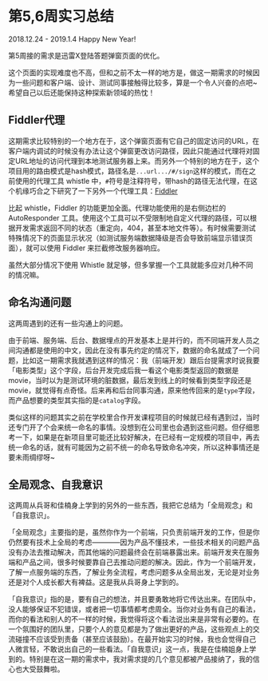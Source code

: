 # 第5,6周实习总结
2018.12.24 - 2019.1.4 Happy New Year!

第5周接的需求是迅雷X登陆答题弹窗页面的优化。

这个页面的实现难度也不高，但和之前不太一样的地方是，做这一期需求的时候因为一些问题和客户端、设计、测试同事接触得比较多，算是一个令人兴奋的点吧~希望自己以后还能保持这种探索新领域的热忱！

## Fiddler代理
这期需求比较特别的一个地方在于，这个弹窗页面有它自己的固定访问的URL，在客户端内调试的时候没有办法让这个弹窗更改访问路径，因此只能通过代理将对固定URL地址的访问代理到本地测试服务器上来。而另外一个特别的地方在于，这个项目用的路由模式是hash模式，路径名是`...url.../#/sign`这样的模式，而在之前使用的代理工具 whistle 中，`#`符号是注释符号，带hash的路径无法代理，在这个机缘巧合之下研究了一下另外一个代理工具：[Fiddler](https://www.telerik.com/fiddler)

比起 whistle，Fiddler 的功能更加全面。代理功能使用的是右侧边栏的 AutoResponder 工具。使用这个工具可以不受限制地自定义代理的路径，可以根据开发需求返回不同的状态（重定向，404，甚至本地文件等）。有时候需要测试特殊情况下的页面显示状况（如测试服务端数据降级是否会导致前端显示错误页面），就可以使用 Fiddler 来拦截修改服务器响应。

虽然大部分情况下使用 Whistle 就足够，但多掌握一个工具就能多应对几种不同的情况嘛。

## 命名沟通问题

这两周遇到的还有一些沟通上的问题。

由于前端、服务端、后台、数据埋点的开发基本上是并行的，而不同端开发人员之间沟通都是使用的中文，因此在没有事先约定的情况下，数据的命名就成了一个问题，比如这一期需求我就遇到这样的情况：我（前端开发）跟后台提需求时说我要「电影类型」这个字段，后台开发完成后我一看这个电影类型返回的数据是movie，当时以为是测试环境的脏数据，最后发到线上的时候看到类型字段还是movie，就觉得有点奇怪。后来再和后台同事沟通，原来他传回来的是`type`字段，而产品想要的类型其实指的是`catalog`字段。

类似这样的问题其实之前在学校里合作开发课程项目的时候就已经有遇到过，当时还专门开了个会来统一命名的事情。没想到在公司里也会遇到这些问题。但仔细思考一下，如果是在新项目里可能还比较好解决，在已经有一定规模的项目中，再去统一命名的话，就有可能因为之前不统一的命名导致命名冲突，所以这种事情还是要未雨绸缪呀~

## 全局观念、自我意识

这两周从兵哥和佳楠身上学到的另外的一些东西，我把它总结为「全局观念」和「自我意识」。

「全局观念」主要指的是，虽然你作为一个前端，只负责前端开发的工作，但是你仍然要有技术上全局的考虑————因为产品不懂技术，一些技术相关的问题产品没有办法去推动解决，而其他端的问题最终会在前端暴露出来。前端开发夹在服务端和产品之间，很多时候要靠自己去推动问题的解决。因此，作为一个前端开发，了解一点服务端的东西，了解业务全流程，考虑问题多从全局出发，无论是对业务还是对个人成长都大有裨益。这是我从兵哥身上学到的。

「自我意识」指的是，要有自己的想法，并且要勇敢地将它传达出来。在团队中，没人能够保证不犯错误，或者把一切事情都考虑周全。当你对业务有自己的看法，而你的看法和别人的不一样的时候，我觉得将这个看法说出来是非常有必要的。在一个氛围好的团队里，只要个人的意见都是为了做出更好的产品，这些观点上的交流碰撞不应该受到责备（甚至应该鼓励）。在最开始实习的时候，我也会觉得自己人微言轻，不敢说出自己的一些看法。「自我意识」这一点，我是在佳楠姐身上学到的。特别是在这一期的需求中，我对需求提的几个意见都被产品接纳了，我的信心也大受鼓舞啦。